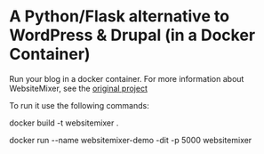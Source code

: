 # A Python/Flask alternative to WordPress & Drupal (in a Docker Container)

Run your blog in a docker container.  For more information about WebsiteMixer, see the [original project](https://github.com/bderstine/WebsiteMixer-App-Base)

To run it use the following commands:

docker build -t websitemixer .

docker run --name websitemixer-demo -dit -p 5000 websitemixer
